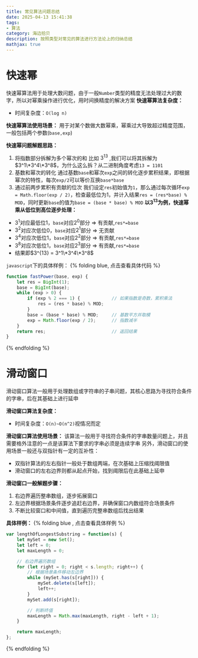 ```yaml
---
title: 常见算法问题总结
date: 2025-04-13 15:41:38
tags:
- 算法
category: 海边拾贝
description: 按照类型对常见的算法进行方法论上的归纳总结
mathjax: true
---
```


# 快速幂
快速幂算法用于处理大数问题，由于一般`Number`类型的精度无法处理过大的数字，所以对幂乘操作进行优化，用时间换精度的解决方案
**快速幂算法复杂度：**
- 时间复杂度：`O(log n)`

**快速幂算法使用场景：**
用于对某个数做大数幂乘，幂乘过大导致超过精度范围，一般包括两个参数(`base,exp`)

**快速幂问题解题思路：**
1. 将指数部分拆解为多个幂次的和
比如 $3^{13}$ ,我们可以将其拆解为 $3^1\*3^4\*3^8$，为什么这么拆？从二进制角度考虑`13 = 1101`
2. 基数和幂次的转化 
通过基数`base`和幂次`exp`之间的转化逐步累积结果，即根据幂次的特性，每次`exp/2`可以等价互换`base*base`
3. 通过前两步累积有贡献的位次
我们设定`res`初始值为`1`，那么通过每次循环`exp = Math.floor(exp / 2)`，检查最低位为1，并计入结果`res = (res*base) % MOD`，同时更新`base`的值为`base = (base * base) % MOD`
**以$3^{13}$为例，快速幂乘从低位到高位逐步处理：**
  - $3^1$对应最低位1，`base`对应$2^0$部分 => 有贡献,`res*=base`
  - $3^2$对应次低位0，`base`对应$2^1$部分 => 无贡献
  - $3^4$对应次低位1，`base`对应$2^2$部分 => 有贡献,`res*=base`
  - $3^8$对应次低位1，`base`对应$2^3$部分 => 有贡献,`res*=base`
  - 结果即$3^{13} = 3^1\*3^4\*3^8$

`javascript`下的具体样例：
{% folding blue, 点击查看具体代码 %}
```js
function fastPower(base, exp) {
    let res = BigInt(1);
    base = BigInt(base);
    while (exp > 0) {
        if (exp % 2 === 1) {            // 如果指数是奇数，累积乘法
            res = (res * base) % MOD;
        }
        base = (base * base) % MOD;     // 基数平方并取模
        exp = Math.floor(exp / 2);      // 指数减半
    }
    return res;                         // 返回结果
}
```
{% endfolding %}

# 滑动窗口
滑动窗口算法一般用于处理数组或字符串的子串问题，其核心思路为寻找符合条件的字串，后在其基础上进行延申

**滑动窗口算法复杂度：**
- 时间复杂度：`O(n)~O(n^2)`视情况而定

**滑动窗口算法使用场景：**
该算法一般用于寻找符合条件的字串数量问题上，并且需要格外注意的一点是该算法下要求的字串必须是连续字串
另外，滑动窗口的使用场景一般还与双指针有一定的互补性：
- 双指针算法的左右指针一般处于数组两端，在次基础上压缩找阈限值
- 滑动窗口的左右边界则都从起点开始，找到阈限后在此基础上延申

**滑动窗口一般解题步骤：**
1. 右边界遍历整串数组，逐步拓展窗口
2. 左边界根据场景条件逐步追赶右边界，并确保窗口内数组符合场景条件
3. 不断比较窗口和中间值，直到遍历完整串数组后找出结果

**具体样例：**
{% folding blue , 点击查看具体样例 %}
```js
var lengthOfLongestSubstring = function(s) {
    let mySet = new Set();
    let left = 0;
    let maxLength = 0;

    // 右边界遍历数组
    for (let right = 0; right < s.length; right++) {  
        // 根据场景条件移动左边界
        while (mySet.has(s[right])) {
            mySet.delete(s[left]);
            left++;
        }
        mySet.add(s[right]);

        // 判断终值
        maxLength = Math.max(maxLength, right - left + 1);
    }

    return maxLength;
};
```
{% endfolding %}
